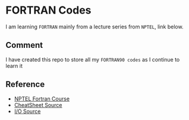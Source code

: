 # FORTRAN Codes

I am learning `FORTRAN` mainly from a lecture series from `NPTEL`, link below.

## Comment
I have created this repo to store all my `FORTRAN90 codes` as I continue to learn it


## Reference
- [NPTEL Fortran Course](https://nptel.ac.in/courses/115/106/115106118/ "NOC:Computational Physics")
- [CheatSheet Source](http://www.newthinktank.com/2018/12/fortran-tutorial/ "FORTRAN Tutorial by Derek Banas")
- [I/O Source](http://thevisualroom.com/05_fortran/fortran_input_output.html)